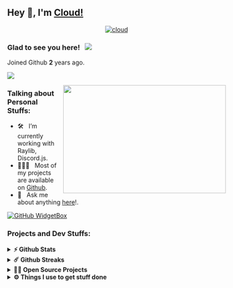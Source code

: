 
## Hey 👋, I'm [Cloud!](https://github.com/Cloud-NL/)
<p align="center">
    <a href="https://discord.com/users/822065286109724743">
        <img title="Cloud" alt="cloud" src="https://discord.c99.nl/widget/theme-5/668193276846931988.png"/>
    </a>
</p>

### Glad to see you here! &nbsp; ![](https://visitor-badge.glitch.me/badge?page_id=Cloud-NL.Cloud-NL&style=flat-square&color=0088cc)

Joined Github **2** years ago.

[![](https://Pong-Remake.herokuapp.com/badge?username=Cloud-NL&label=Pong-Remake%20Profile%20Score&style=for-the-badge&color=0088cc)](https://Pong-Remake.herokuapp.com/)

<img align="right" height="250" width="375" alt="" src="https://raw.githubusercontent.com/Cloud-NL/Cloud-NL/master/gifs/coder.gif" />

### Talking about Personal Stuffs:

- 🛠 &nbsp; I’m currently working with Raylib, Discord.js.
- 👨🏻‍💻 &nbsp; Most of my projects are available on [Github](https://github.com/Cloud-NL).
- 💬 &nbsp; Ask me about anything [here](https://github.com/Cloud-NL/Cloud-NL/issues/2)!.

[![GitHub WidgetBox](https://github-widgetbox.vercel.app/api/skills?languages=js,html,css,c,cpp,lua&includeNames=true)](https://github.com/Jurredr/github-widgetbox)

<!--
<code><img height="25" src="https://raw.githubusercontent.com/github/explore/80688e429a7d4ef2fca1e82350fe8e3517d3494d/topics/sass/sass.png" alt="sass"></code>
-->

### Projects and Dev Stuffs:

<details>	
  <summary><b>⚡ Github Stats</b></summary>

  <br />
  <img height="180em" src="https://github-readme-stats.vercel.app/api?username=Cloud-NL&show_icons=true&hide_border=true&&count_private=true&include_all_commits=true" />
  <img height="180em" src="https://github-readme-stats.vercel.app/api/top-langs/?username=Cloud-NL&exclude_repo=KNN-Image-Classification&show_icons=true&hide_border=true&layout=compact&langs_count=8"/>
</details>

<details>	
  <summary><b>☄️ Github Streaks</b></summary>

  <br />
  <img height="180em" src="https://github-readme-streak-stats.herokuapp.com/?user=Cloud-NL&hide_border=true" />
</details>

<details>
  <summary><b>🧑‍🚀 Open Source Projects</b></summary>

  <br />
  <table>
    <thead align="center">
      <tr border: none;>
        <td><b>💻 Projects</b></td>
        <td><b>🌟 Stars</b></td>
        <td><b>🍴 Forks</b></td>
        <td><b>🐛 Issues</b></td>
        <td><b>🔔 Pull Requests</b></td>
        <td><b>👨‍💻 Language</b></td>
      </tr>
    </thead>
    <tbody>
      <tr>
	      <td><a href="https://github.com/Cloud-NL/Pong-Remake"><b>⚪ Pong</b></a></td>
        <td><img alt="Stars" src="https://img.shields.io/github/stars/Cloud-NL/Pong-Remake?style=flat-square&labelColor=343b41"/></td>
        <td><img alt="Forks" src="https://img.shields.io/github/forks/Cloud-NL/Pong-Remake?style=flat-square&labelColor=343b41"/></td>
        <td><img alt="Issues" src="https://img.shields.io/github/issues/Cloud-NL/Pong-Remake?style=flat-square"/></td>
        <td><img alt="Pull Requests" src="https://img.shields.io/github/issues-pr/Cloud-NL/Pong-Remake?style=flat-square"/></td>
        <td><img alt="Language" src="https://img.shields.io/github/languages/top/Cloud-NL/Pong-Remake?style=flat-square"/></td>
      </tr>
      <tr>
	      <td><a href="https://github.com/Cloud-NL/Gold-Jam"><b>🪙 GoldJam</b></a></td>
        <td><img alt="Stars" src="https://img.shields.io/github/stars/Cloud-NL/Gold-Jam?style=flat-square&labelColor=343b41"/></td>
        <td><img alt="Forks" src="https://img.shields.io/github/forks/Cloud-NL/Gold-Jam?style=flat-square&labelColor=343b41"/></td>
        <td><img alt="Issues" src="https://img.shields.io/github/issues/Cloud-NL/Gold-Jam?style=flat-square"/></td>
        <td><img alt="Pull Requests" src="https://img.shields.io/github/issues-pr/Cloud-NL/Gold-Jam?style=flat-square"/></td>
        <td><img alt="Language" src="https://img.shields.io/github/languages/top/Cloud-NL/Gold-Jam?label=C&style=flat-square"/></td>
      </tr>
    </tbody>
  </table>
  <br />
</details>
 
<details>	
  <br />
  <summary><b>⚙️ Things I use to get stuff done</b></summary>
  	<ul>
  	    <li><b>OS:</b> Windows 11</li>
  	    <li><b>Browser: </b> Google Chrome</li>
	    <li><b>Code Editor:</b> Visual Studio Code</li>
	    <br />
	</ul>	
</details>

#
